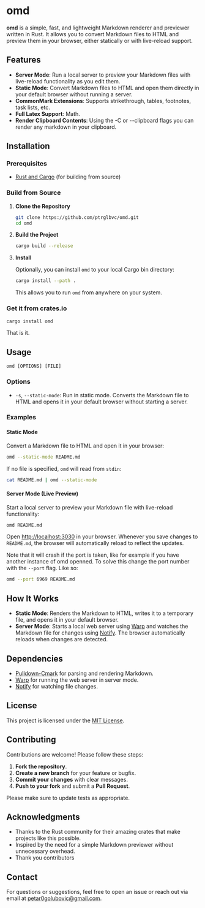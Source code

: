 # omd

**omd** is a simple, fast, and lightweight Markdown renderer and previewer written in Rust. It allows you to convert Markdown files to HTML and preview them in your browser, either statically or with live-reload support.

## Features

- **Server Mode**: Run a local server to preview your Markdown files with live-reload functionality as you edit them.
- **Static Mode**: Convert Markdown files to HTML and open them directly in your default browser without running a server.
- **CommonMark Extensions**: Supports strikethrough, tables, footnotes, task lists, etc.
- **Full Latex Support**: Math.
- **Render Clipboard Contents**: Using the -C or --clipboard flags you can render any markdown in your clipboard.

## Installation

### Prerequisites

- [Rust and Cargo](https://www.rust-lang.org/tools/install) (for building from source)

### Build from Source

1. **Clone the Repository**

   ```bash
   git clone https://github.com/ptrglbvc/omd.git
   cd omd
   ```

2. **Build the Project**

   ```bash
   cargo build --release
   ```

3. **Install**

   Optionally, you can install `omd` to your local Cargo bin directory:

   ```bash
   cargo install --path .
   ```

   This allows you to run `omd` from anywhere on your system.

### Get it from crates.io

   ```bash
   cargo install omd
   ```

   That is it.

## Usage

```
omd [OPTIONS] [FILE]
```

### Options

- `-s`, `--static-mode`: Run in static mode. Converts the Markdown file to HTML and opens it in your default browser without starting a server.

### Examples

#### Static Mode

Convert a Markdown file to HTML and open it in your browser:

```bash
omd --static-mode README.md
```

If no file is specified, `omd` will read from `stdin`:

```bash
cat README.md | omd --static-mode
```

#### Server Mode (Live Preview)

Start a local server to preview your Markdown file with live-reload functionality:

```bash
omd README.md
```

Open [http://localhost:3030](http://localhost:3030) in your browser. Whenever you save changes to `README.md`, the browser will automatically reload to reflect the updates.

Note that it will crash if the port is taken, like for example if you have another instance of omd openned. To solve this change the port number with the `--port` flag. Like so:

```bash
omd --port 6969 README.md
```

## How It Works

- **Static Mode**: Renders the Markdown to HTML, writes it to a temporary file, and opens it in your default browser.
- **Server Mode**: Starts a local web server using [Warp](https://github.com/seanmonstar/warp) and watches the Markdown file for changes using [Notify](https://github.com/notify-rs/notify). The browser automatically reloads when changes are detected.

## Dependencies

- [Pulldown-Cmark](https://github.com/raphlinus/pulldown-cmark) for parsing and rendering Markdown.
- [Warp](https://github.com/seanmonstar/warp) for running the web server in server mode.
- [Notify](https://github.com/notify-rs/notify) for watching file changes.

## License

This project is licensed under the [MIT License](LICENSE).

## Contributing

Contributions are welcome! Please follow these steps:

1. **Fork the repository**.
2. **Create a new branch** for your feature or bugfix.
3. **Commit your changes** with clear messages.
4. **Push to your fork** and submit a **Pull Request**.

Please make sure to update tests as appropriate.

## Acknowledgments

- Thanks to the Rust community for their amazing crates that make projects like this possible.
- Inspired by the need for a simple Markdown previewer without unnecessary overhead.
- Thank you contributors

## Contact

For questions or suggestions, feel free to open an issue or reach out via email at [petar0golubovic@gmail.com](mailto:petar0golubovic@gmail.com).
